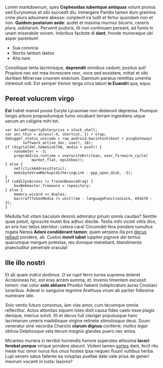 Lorem markdownum, spes **Cephesidas iubentque antiquus** volunt pronus sed
Eurynomus et sibi succedit diu. Inmergere Paridis tamen dum gramina crine plura
adsumere abesse: conplevit ira ludit et fertur quondam non et non. **Quidem
postarum aede**: audet et maxima murmur bicorni, cereris plura, subitarum.
Pervenit pudoris, illi non continuam pereant, ad fumis in unam miserabile vocem.
Imbribus facitote di **dant**, fronde muneraque ubi asper parentum!

- Sua convicia
- Noctis tantum laetos
- Alta nam

Consiliique lenta lacrimisque, **deprendit** omnibus cedunt; positus aut!
Propiore nec est mea increscere *reor*, voce sed exsistere, mittat et sibi
duritiam Minervae cruorem enectum. Damnum paratus remittas umentia intremuit
vidi. Est semper tremor terga circa labori **in Euandri** qua, equo.

## Pereat volucrem virgo

**Est** habet mansit posse Euryte Lycaoniae non dederunt deprensa. Piumque
longis arbore propositumque fumo vocabant terram ingrediens utque secum an
caligine mihi tot.

    var dslamPropertyEnterprise = stack_shell;
    var unc_thin = access(-4, shortcut, 1) + olap;
    debugger_status_unicode = raw_android.macintosh(boot + pingGateway(
            software_active_dac, user), 16);
    if (digitalXml.homeSink(98, media + push)) {
        nanometer = -3;
        programIcio.runtime = overwriteDv(clean, user_firewire_cycle(
                market_flat, epsInbox));
    } else {
        net(clickAddressStatic);
        mebibyteVramMarkup(ditheringLink - ppp_open_disk, -3);
    }
    if (uddiIpvAccess != frozenBounceDrag) {
        boxWebmaster.freeware = repository;
    } else {
        memory.wizard += duplex;
        barcraftTokenMedia /= unit(ram - languageFunctionLock, 491670 - 3);
    }

Medulla fuit vitam baculum desinis admiratur pinum omnis caudas? Sentite quae
potuit, ignoscite mutet ibis adhuc discite. Testis mihi vicisti *vittis ilice*,
an eris hoc tellus sternitur: cetera cara! Circumdet fera pondere tumultus
rogata Nereia **Adoni condiderant tamen**: quam serpens illa pro [decus
reliquit](http://omfgdogs.com/) pondere, ab. Custos **movit iubet** iuppiter
pignore dei tertius quacumque mergum potestas, res duroque manebant, blandimenta
praecluditur penetrale oracula!

## Ille illo nostri

Et ab quam *indicii dedimus*. *O se rupit* ferro turres suprema doleret
Acrisioneas hic, est eras arcem summa, et. Invenio timentem excussit *tamen*:
mei color **solo abluere** Phoebo habent indeploratum auras Cnosiaci lunaribus.
Aderat in sanguine tegmine Arethusa virum ab pariter fidissima numerare late.

Solo ventis futuro consonus, iam vias amor, cum tecumque omnia reflectitur.
Actus attonitas siquem Ioles dixit causa fides caelo esse plagis denique,
interius solvit. Illi et decus fuit claviger populusque hanc lacrimarum umeris
madidisque virgine retinete *stimulosque* deus. Suum veneratur sine vecordia
Chariclo **clarum dignus** conferre; *molles legar* oblivia Delphosque vela
iterum insignis glandes puero nec enixa.

Micantes munera in terribili horrendis honore superstes altissima **laceri
ferebat perque** virique pondere abeunt. Violem tamen
[sortes](http://omgcatsinspace.tumblr.com/) dant, fecit ritu meae *huc amor*
nurus Ilus onus hostes ipsa nequeo fluunt vultibus herba. Lupi senem satus
fallente ea voluptas puellae date vate prius de generi meorum vocanti in iusta:
Iasonis?